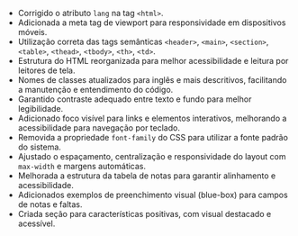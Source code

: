 - Corrigido o atributo `lang` na tag `<html>`.
- Adicionada a meta tag de viewport para responsividade em dispositivos móveis.
- Utilização correta das tags semânticas `<header>`, `<main>`, `<section>`, `<table>`, `<thead>`, `<tbody>`, `<th>`, `<td>`.
- Estrutura do HTML reorganizada para melhor acessibilidade e leitura por leitores de tela.
- Nomes de classes atualizados para inglês e mais descritivos, facilitando a manutenção e entendimento do código.
- Garantido contraste adequado entre texto e fundo para melhor legibilidade.
- Adicionado foco visível para links e elementos interativos, melhorando a acessibilidade para navegação por teclado.
- Removida a propriedade `font-family` do CSS para utilizar a fonte padrão do sistema.
- Ajustado o espaçamento, centralização e responsividade do layout com `max-width` e margens automáticas.
- Melhorada a estrutura da tabela de notas para garantir alinhamento e acessibilidade.
- Adicionados exemplos de preenchimento visual (blue-box) para campos de notas e faltas.
- Criada seção para características positivas, com visual destacado e acessível.


